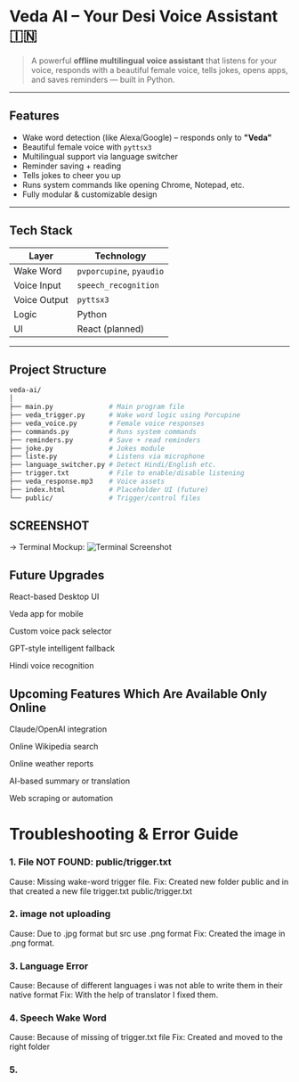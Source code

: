 # Veda AI – Your Desi Voice Assistant 🇮🇳

> A powerful **offline multilingual voice assistant** that listens for your voice, responds with a beautiful female voice, tells jokes, opens apps, and saves reminders — built in Python.

---

## Features

- Wake word detection (like Alexa/Google) – responds only to **"Veda"**
- Beautiful female voice with `pyttsx3`
- Multilingual support via language switcher
- Reminder saving + reading
- Tells jokes to cheer you up
- Runs system commands like opening Chrome, Notepad, etc.
- Fully modular & customizable design

---

## Tech Stack

| Layer        | Technology                 |
|--------------|-----------------------------|
| Wake Word    | `pvporcupine`, `pyaudio`    |
| Voice Input  | `speech_recognition`        |
| Voice Output | `pyttsx3`                   |
| Logic        | Python                      |
| UI           | React (planned)             |

---

## Project Structure

```bash
veda-ai/
│
├── main.py              # Main program file
├── veda_trigger.py      # Wake word logic using Porcupine
├── veda_voice.py        # Female voice responses
├── commands.py          # Runs system commands
├── reminders.py         # Save + read reminders
├── joke.py              # Jokes module
├── liste.py             # Listens via microphone
├── language_switcher.py # Detect Hindi/English etc.
├── trigger.txt          # File to enable/disable listening
├── veda_response.mp3    # Voice assets
├── index.html           # Placeholder UI (future)
└── public/              # Trigger/control files
```

## SCREENSHOT 
-> Terminal Mockup:
![Terminal Screenshot](https://github.com/user-attachments/assets/ed4f87b1-2bb0-4ae8-8e28-404e0349d05a)



## Future Upgrades
 React-based Desktop UI

 Veda app for mobile

 Custom voice pack selector

 GPT-style intelligent fallback

 Hindi voice recognition

 ## Upcoming Features Which Are Available Only Online

Claude/OpenAI integration 

Online Wikipedia search

Online weather reports

AI-based summary or translation

Web scraping or automation

# Troubleshooting & Error Guide

### 1. File NOT FOUND: public/trigger.txt
 Cause: Missing wake-word trigger file.
 Fix: Created new folder public and in that created a new file trigger.txt 
 public/trigger.txt

### 2. image not uploading 
 Cause: Due to .jpg format but src use .png format
 Fix: Created the image in .png format.

### 3. Language Error 
 Cause: Because of different languages i was not able to write them in their native format
 Fix: With the help of translator I fixed them.

### 4. Speech Wake Word
 Cause: Because of missing of trigger.txt file
 Fix: Created and moved to the right folder

### 5. 
